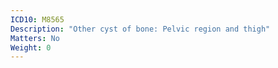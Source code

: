 ```yaml
---
ICD10: M8565
Description: "Other cyst of bone: Pelvic region and thigh"
Matters: No
Weight: 0
---
```

